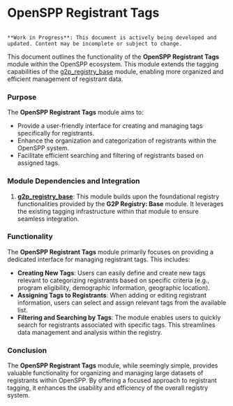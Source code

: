 # OpenSPP Registrant Tags

```{warning}

**Work in Progress**: This document is actively being developed and updated. Content may be incomplete or subject to change.
```

This document outlines the functionality of the **OpenSPP Registrant Tags** module within the OpenSPP ecosystem. This module extends the tagging capabilities of the [g2p_registry_base](g2p_registry_base) module, enabling more organized and efficient management of registrant data.

### Purpose

The **OpenSPP Registrant Tags** module aims to:

* Provide a user-friendly interface for creating and managing tags specifically for registrants.
* Enhance the organization and categorization of registrants within the OpenSPP system.
* Facilitate efficient searching and filtering of registrants based on assigned tags.

### Module Dependencies and Integration

1. **[g2p_registry_base](g2p_registry_base)**: This module builds upon the foundational registry functionalities provided by the **G2P Registry: Base** module. It leverages the existing tagging infrastructure within that module to ensure seamless integration.

### Functionality

The **OpenSPP Registrant Tags** module primarily focuses on providing a dedicated interface for managing registrant tags. This includes:

* **Creating New Tags**: Users can easily define and create new tags relevant to categorizing registrants based on specific criteria (e.g., program eligibility, demographic information, geographic location).
* **Assigning Tags to Registrants**:  When adding or editing registrant information, users can select and assign relevant tags from the available list. 
* **Filtering and Searching by Tags**:  The module enables users to quickly search for registrants associated with specific tags.  This streamlines data management and analysis within the registry.

### Conclusion

The **OpenSPP Registrant Tags** module, while seemingly simple, provides valuable functionality for organizing and managing large datasets of registrants within OpenSPP. By offering a focused approach to registrant tagging, it enhances the usability and efficiency of the overall registry system. 
